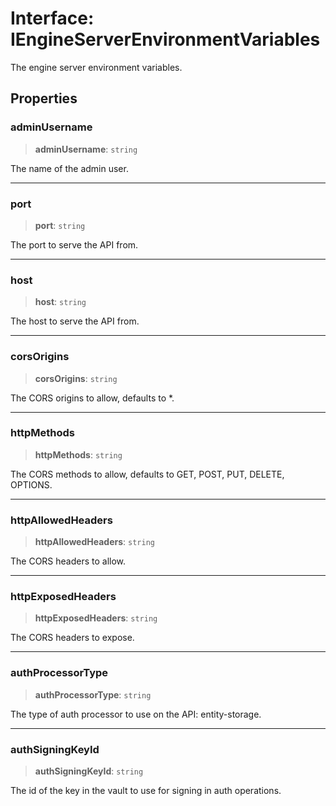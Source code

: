# Interface: IEngineServerEnvironmentVariables

The engine server environment variables.

## Properties

### adminUsername

> **adminUsername**: `string`

The name of the admin user.

***

### port

> **port**: `string`

The port to serve the API from.

***

### host

> **host**: `string`

The host to serve the API from.

***

### corsOrigins

> **corsOrigins**: `string`

The CORS origins to allow, defaults to *.

***

### httpMethods

> **httpMethods**: `string`

The CORS methods to allow, defaults to GET, POST, PUT, DELETE, OPTIONS.

***

### httpAllowedHeaders

> **httpAllowedHeaders**: `string`

The CORS headers to allow.

***

### httpExposedHeaders

> **httpExposedHeaders**: `string`

The CORS headers to expose.

***

### authProcessorType

> **authProcessorType**: `string`

The type of auth processor to use on the API: entity-storage.

***

### authSigningKeyId

> **authSigningKeyId**: `string`

The id of the key in the vault to use for signing in auth operations.
